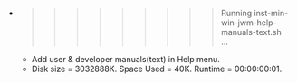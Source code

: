 * >>>>>>>>> Running inst-min-win-jwm-help-manuals-text.sh ...
  * Add user & developer manuals(text) in Help menu.
  * Disk size = 3032888K. Space Used = 40K. Runtime = 00:00:00:01.

